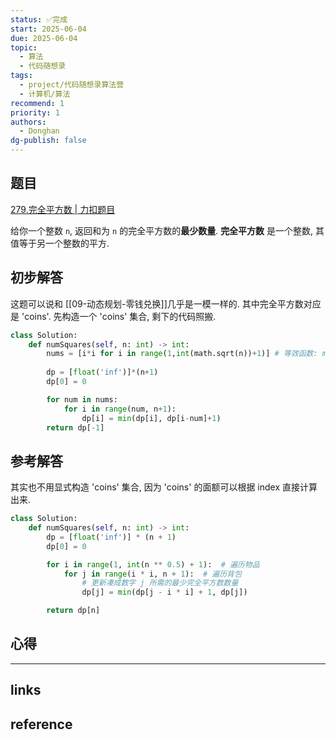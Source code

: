 ```yaml
---
status: ✅完成
start: 2025-06-04
due: 2025-06-04
topic:
  - 算法
  - 代码随想录
tags:
  - project/代码随想录算法营
  - 计算机/算法
recommend: 1
priority: 1
authors:
  - Donghan
dg-publish: false
---
```

## 题目
[279.完全平方数 | 力扣题目](https://leetcode.cn/problems/perfect-squares/)

给你一个整数 `n`, 返回和为 `n` 的完全平方数的**最少数量**. **完全平方数** 是一个整数, 其值等于另一个整数的平方.
## 初步解答
这题可以说和 [[09-动态规划-零钱兑换]]几乎是一模一样的. 其中完全平方数对应是 'coins'. 先构造一个 'coins' 集合, 剩下的代码照搬.
```python
class Solution:
    def numSquares(self, n: int) -> int:
        nums = [i*i for i in range(1,int(math.sqrt(n))+1)] # 等效函数: math.isqrt
        
        dp = [float('inf')]*(n+1)
        dp[0] = 0

        for num in nums:
            for i in range(num, n+1):
                dp[i] = min(dp[i], dp[i-num]+1)
        return dp[-1]
```

## 参考解答
其实也不用显式构造 'coins' 集合, 因为 'coins' 的面额可以根据 index 直接计算出来.
```python
class Solution:
    def numSquares(self, n: int) -> int:
        dp = [float('inf')] * (n + 1)
        dp[0] = 0

        for i in range(1, int(n ** 0.5) + 1):  # 遍历物品
            for j in range(i * i, n + 1):  # 遍历背包
                # 更新凑成数字 j 所需的最少完全平方数数量
                dp[j] = min(dp[j - i * i] + 1, dp[j])

        return dp[n]
```

## 心得

---
## links


## reference
